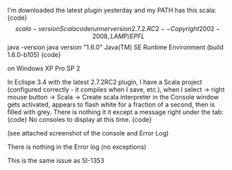 I'm downloaded the latest plugin yesterday and my PATH has this scala:
{code}
$$ scala -version
Scala code runner version 2.7.2.RC2 -- Copyright 2002-2008, LAMP/EPFL
$$ java -version
java version "1.6.0"
Java(TM) SE Runtime Environment (build 1.6.0-b105)
{code}

on Windows XP Pro SP 2

In Eclispe 3.4 with the latest 2.7.2RC2 plugin, I have a Scala project (configured correctly - it compiles when I save, etc.),
when I select <project> -> right mouse button -> Scala -> Create scala interpreter in <project>
the Console window gets activated, appears to flash white
for a fraction of a second, then is filled with grey.
There is nothing it it
except a message right under the tab:
{code}
 No consoles to display at this time.
{code}

(see attached screenshot of the console and Error Log)

There is nothing in the Error log (no exceptions)

This is the same issue as SI-1353
